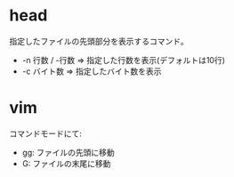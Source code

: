 # head

指定したファイルの先頭部分を表示するコマンド。

- -n 行数 / -行数 => 指定した行数を表示(デフォルトは10行)
- -c バイト数 => 指定したバイト数を表示

# vim

コマンドモードにて:

- gg: ファイルの先頭に移動
- G: ファイルの末尾に移動


